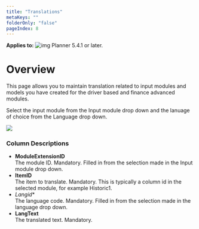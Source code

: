 ```yaml
---
title: "Translations"
metaKeys: ""
folderOnly: "false"
pageIndex: 8
---
```

**Applies to:** ![img](https://profitbasedocs.blob.core.windows.net/icons/yes-icon.png) Planner 5.4.1 or later.<br/>

# Overview
This page allows you to maintain translation related to input modules and models you have created for the driver based and finance advanced modules.<br/>

Select the input module from the Input module drop down and the lanuage of choice from the Language drop down.

![](https://profitbasedocs.blob.core.windows.net/enduserhelp/images/InputSettingsTranslations.JPG)

### Column Descriptions

- **ModuleExtensionID**<br/>
The module ID. Mandatory. Filled in from the selection made in the Input module drop down.
- **ItemID**<br/>
The item to translate. Mandatory. This is typically a column id in the selected module, for example Historic1.
- *Langid**<br/>
The language code. Mandatory. Filled in from the selection made in the language drop down.
- **LangText**<br/>
The translated text. Mandatory.